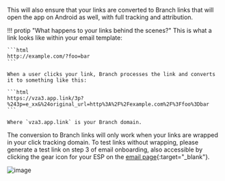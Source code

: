 This will also ensure that your links are converted to Branch links that will open the app on Android as well, with full tracking and attribution.

!!! protip "What happens to your links behind the scenes?"
    This is what a link looks like within your email template:

    ```html
    http://example.com/?foo=bar
    ```

    When a user clicks your link, Branch processes the link and converts it to something like this:

    ```html
    https://vza3.app.link/3p?%243p=e_xx&%24original_url=http%3A%2F%2Fexample.com%2F%3Ffoo%3Dbar
    ```

    Where `vza3.app.link` is your Branch domain.

The conversion to Branch links will only work when your links are wrapped in your click tracking domain. To test links without wrapping, please generate a test link on step 3 of email onboarding, also accessible by clicking the gear icon for your ESP on the [email page](https://dashboard.branch.io/email){:target="\_blank"}.

![image](/img/pages/email/test-link.png)
